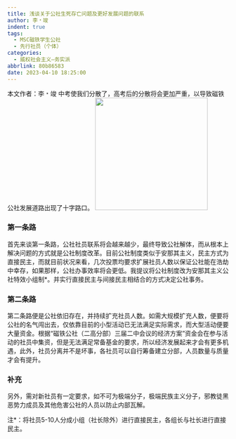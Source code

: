 ```yaml
---
title: 浅谈关于公社生死存亡问题及更好发展问题的联系
author: 李﹡竣
indent: true
tags:
  - MSC磁铁学生公社
  - 先行社员（个体）
categories:
  - 威权社会主义—务实派
abbrlink: 80b86583
date: 2023-04-10 18:25:00
---
```

本文作者：李﹡竣
中考使我们分散了，高考后的分散将会更加严重，以导致磁铁公社发展道路出现了十字路口。
<img src="https://cdn.staticaly.com/gh/AOME-C/wwwRes/main/index.files/MSC.png" width=256 height=256 />
### 第一条路
首先来谈第一条路，公社社员联系将会越来越少，最终导致公社解体，而从根本上解决问题的方式就是公社制度改革。目前公社制度类似于安那其主义，民主方式为直接民主，而就目前状况来看，几次投票均要求扩展社员人数以保证公社能在浩劫中幸存，如果那样，公社办事效率将会更低。我提议将公社制度改为安那其主义公社特效小组制*。并实行直接民主与间接民主相结合的方式决定公社事务。
### 第二条路
第二条路便是公社依旧存在，并持续扩充社员人数。如需大规模扩充人数，便要将公社的名气闯出去，仅依靠目前的小型活动已无法满足实际需求，而大型活动便要大量资金。根据“磁铁公社（二高分部）三届二中会议的经济方案”资金会在参与活动的社员中集资，但是无法满足常备基金的要求，所以经济发展起来才会有更多机遇，此外，社员分离并不是坏事，各社员可以自行筹备建立分部，人员数量与质量才会有提升。
### 补充
另外，需对新社员有一定要求，如不可为极端分子，极端民族主义分子，邪教徒黑恶势力成员及其他危害公社的人员以防止内部瓦解。

注*：将社员5-10人分成小组（社长除外）进行直接民主，各组长与社长进行直接民主。